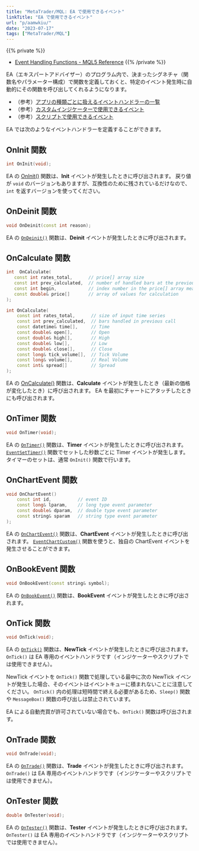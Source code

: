 ```yaml
---
title: "MetaTrader/MQL: EA で使用できるイベント"
linkTitle: "EA で使用できるイベント"
url: "p/aamwkiu/"
date: "2023-07-17"
tags: ["MetaTrader/MQL"]
---
```


{{% private %}}
- [Event Handling Functions - MQL5 Reference](https://www.mql5.com/en/docs/basis/function/events)
{{% /private %}}

EA（エキスパートアドバイザー）のプログラム内で、決まったシグネチャ（関数名やパラメーター構成）で関数を定義しておくと、特定のイベント発生時に自動的にその関数を呼び出してくれるようになります。

- （参考）[アプリの種類ごとに扱えるイベントハンドラーの一覧](/p/um6bbep/)
- （参考）[カスタムインジケーターで使用できるイベント](/p/ugs5fq2/)
- （参考）[スクリプトで使用できるイベント](/p/fvh3d6r/)

EA では次のようなイベントハンドラーを定義することができます。


OnInit 関数
----

```cpp
int OnInit(void);
```

EA の [OnInit()](https://www.mql5.com/en/docs/event_handlers/oninit) 関数は、__Init__ イベントが発生したときに呼び出されます。
戻り値が `void` のバージョンもありますが、互換性のために残されているだけなので、`int` を返すバージョンを使ってください。


OnDeinit 関数
----

```cpp
void OnDeinit(const int reason);
```

EA の [`OnDeinit()`](https://www.mql5.com/en/docs/event_handlers/ondeinit) 関数は、__Deinit__ イベントが発生したときに呼び出されます。


OnCalculate 関数
----

```cpp
int  OnCalculate(
   const int rates_total,      // price[] array size
   const int prev_calculated,  // number of handled bars at the previous call
   const int begin,            // index number in the price[] array meaningful data starts from
   const double& price[]       // array of values for calculation
);

int OnCalculate(
    const int rates_total,      // size of input time series
    const int prev_calculated,  // bars handled in previous call
    const datetime& time[],     // Time
    const double& open[],       // Open
    const double& high[],       // High
    const double& low[],        // Low
    const double& close[],      // Close
    const long& tick_volume[],  // Tick Volume
    const long& volume[],       // Real Volume
    const int& spread[]         // Spread
);
```

EA の [OnCalculate()](https://www.mql5.com/en/docs/event_handlers/oncalculate) 関数は、__Calculate__ イベントが発生したとき（最新の価格が変化したとき）に呼び出されます。
EA を最初にチャートにアタッチしたときにも呼び出されます。


OnTimer 関数
----

```cpp
void OnTimer(void);
```

EA の [`OnTimer()`](https://www.mql5.com/en/docs/event_handlers/ontimer) 関数は、__Timer__ イベントが発生したときに呼び出されます。
[`EventSetTimer()`](https://www.mql5.com/en/docs/eventfunctions/eventsettimer) 関数でセットした秒数ごとに Timer イベントが発生します。タイマーのセットは、通常 `OnInit()` 関数で行います。


OnChartEvent 関数
----

```cpp
void OnChartEvent()
    const int id,          // event ID
    const long& lparam,    // long type event parameter
    const double& dparam,  // double type event parameter
    const string& sparam   // string type event parameter
);
```

EA の [`OnChartEvent()`](https://www.mql5.com/en/docs/event_handlers/onchartevent) 関数は、__ChartEvent__ イベントが発生したときに呼び出されます。
[`EventChartCustom()`](https://www.mql5.com/en/docs/eventfunctions/eventchartcustom) 関数を使うと、独自の ChartEvent イベントを発生させることができます。


OnBookEvent 関数
----

```cpp
void OnBookEvent(const string& symbol);
```

EA の [`OnBookEvent()`](https://www.mql5.com/en/docs/event_handlers/onbookevent) 関数は、__BookEvent__ イベントが発生したときに呼び出されます。


OnTick 関数
----

```cpp
void OnTick(void);
```

EA の [`OnTick()`](https://www.mql5.com/en/docs/event_handlers/ontick) 関数は、__NewTick__ イベントが発生したときに呼び出されます。
`OnTick()` は EA 専用のイベントハンドラです（インジケーターやスクリプトでは使用できません）。

NewTick イベントを `OnTick()` 関数で処理している最中に次の NewTick イベントが発生した場合、そのイベントはイベントキューに積まれないことに注意してください。
`OnTick()` 内の処理は短時間で終える必要があるため、`Sleep()` 関数や `MessageBox()` 関数の呼び出しは禁止されています。

EA による自動売買が許可されていない場合でも、`OnTick()` 関数は呼び出されます。


OnTrade 関数
----

```cpp
void OnTrade(void);
```

EA の [`OnTrade()`](https://www.mql5.com/en/docs/event_handlers/ontrade) 関数は、__Trade__ イベントが発生したときに呼び出されます。
`OnTrade()` は EA 専用のイベントハンドラです（インジケーターやスクリプトでは使用できません）。


OnTester 関数
----

```cpp
double OnTester(void);
```

EA の [`OnTester()`](https://www.mql5.com/en/docs/event_handlers/ontester) 関数は、__Tester__ イベントが発生したときに呼び出されます。
`OnTester()` は EA 専用のイベントハンドラです（インジケーターやスクリプトでは使用できません）。

